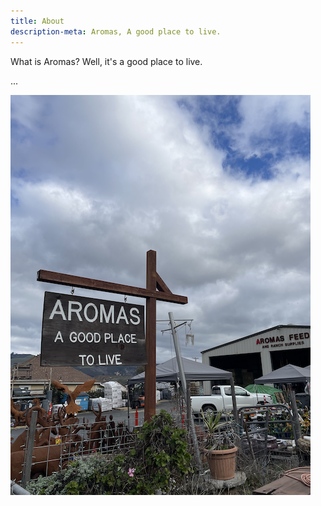 ```yaml
---
title: About
description-meta: Aromas, A good place to live.
---
```


What is Aromas? Well, it's a good place to live.

...

![](/assets/a-good-place-to-live.png "Aromas: A good place to live.")